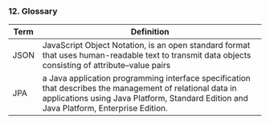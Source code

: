 ### 12. Glossary
| Term | Definition |
|------|------------|
| JSON | JavaScript Object Notation, is an open standard format that uses human-readable text to transmit data objects consisting of attribute–value pairs |
| JPA | a Java application programming interface specification that describes the management of relational data in applications using Java Platform, Standard Edition and Java Platform, Enterprise Edition. |